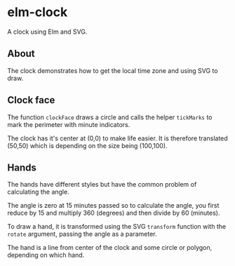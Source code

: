 # elm-clock
A clock using Elm and SVG.

## About
The clock demonstrates how to get the local time zone and using SVG to draw.

## Clock face

The function `clockFace` draws a circle and calls
the helper `tickMarks` to mark the perimeter with minute
indicators. 

The clock has it's center at (0,0) to make life
easier. It is therefore translated (50,50) which
is depending on the size being (100,100).

## Hands

The hands have different styles but have
the common problem of calculating the angle. 

The angle is zero at 15 minutes passed so to
calculate the angle, you first reduce by 15 
and multiply 360 (degrees) and then divide
by 60 (minutes).

To draw a hand, it is transformed using the SVG
`transform` function with the `rotate` argument, passing
the angle as a parameter.

The hand is a line from center of the clock and
some circle or polygon, depending on which hand.